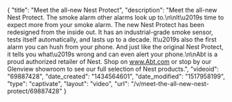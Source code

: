 {
    "title": "Meet the all-new Nest Protect",
    "description": "Meet the all-new Nest Protect. The smoke alarm other alarms look up to.\n\nIt\u2019s time to expect more from your smoke alarm. The new Nest Protect has been redesigned from the inside out. It has an industrial-grade smoke sensor, tests itself automatically, and lasts up to a decade. It\u2019s also the first alarm you can hush from your phone. And just like the original Nest Protect, it tells you what\u2019s wrong and can even alert your phone.\n\nAbt is a proud authorized retailer of Nest. Shop on www.Abt.com or stop by our Glenview showroom to see our full selection of Nest products.",
    "videoid": "69887428",
    "date_created": "1434564601",
    "date_modified": "1517958199",
    "type": "captivate",
    "layout": "video",
    "url": "\/v\/meet-the-all-new-nest-protect\/69887428"
}